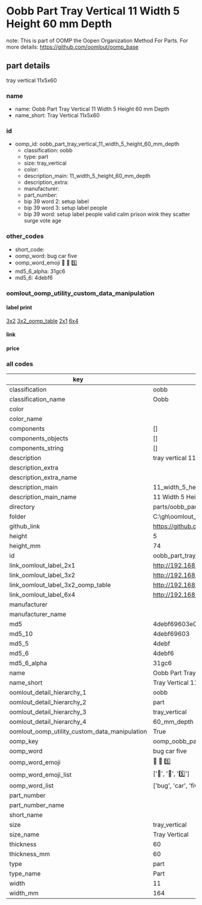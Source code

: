 # Oobb Part Tray Vertical 11 Width 5 Height 60 mm Depth  

note: This is part of OOMP the Oopen Organization Method For Parts. For more details: https://github.com/oomlout/oomp_base

##  part details
  



tray vertical 11x5x60



### name
* name: Oobb Part Tray Vertical 11 Width 5 Height 60 mm Depth
* name_short: Tray Vertical 11x5x60 
### id
* oomp_id: oobb_part_tray_vertical_11_width_5_height_60_mm_depth
  * classification: oobb
  * type: part
  * size: tray_vertical
  * color: 
  * description_main: 11_width_5_height_60_mm_depth
  * description_extra: 
  * manufacturer: 
  * part_number: 
  * bip 39 word 2: setup label
  * bip 39 word 3: setup label people
  * bip 39 word: setup label people valid calm prison wink they scatter surge vote age

### other_codes
* short_code: 
* oomp_word: bug car five
* oomp_word_emoji :bug: :car: :five:
* md5_6_alpha: 31gc6
* md5_6: 4debf6






### oomlout_oomp_utility_custom_data_manipulation
#### label print
[3x2](http://192.168.1.245:1112/?label=oomp%2031gc6)
[3x2_oomp_table](http://192.168.1.108:1112/?label=oomp%2031gc6)
[2x1](http://192.168.1.242:1112/?label=oomp%2031gc6)
[6x4](http://192.168.1.55:1112/?label=oomp%2031gc6)    

#### link

                              

#### price







### all codes 
| key | value |  
| --- | --- |  
| classification | oobb |  
| classification_name | Oobb |  
| color |  |  
| color_name |  |  
| components | [] |  
| components_objects | [] |  
| components_string | [] |  
| description | tray vertical 11x5x60 |  
| description_extra |  |  
| description_extra_name |  |  
| description_main | 11_width_5_height_60_mm_depth |  
| description_main_name | 11 Width 5 Height 60 mm Depth |  
| directory | parts/oobb_part_tray_vertical_11_width_5_height_60_mm_depth |  
| folder | C:\gh\oomlout_oobb_version_4_generated_parts\parts\oobb_part_tray_vertical_11_width_5_height_60_mm_depth |  
| github_link | https://github.com/oomlout/oomlout_oomp_part_src/tree/main/parts/oobb_part_tray_vertical_11_width_5_height_60_mm_depth |  
| height | 5 |  
| height_mm | 74 |  
| id | oobb_part_tray_vertical_11_width_5_height_60_mm_depth |  
| link_oomlout_label_2x1 | http://192.168.1.242:1112/?label=oomp%2031gc6 |  
| link_oomlout_label_3x2 | http://192.168.1.245:1112/?label=oomp%2031gc6 |  
| link_oomlout_label_3x2_oomp_table | http://192.168.1.108:1112/?label=oomp%2031gc6 |  
| link_oomlout_label_6x4 | http://192.168.1.55:1112/?label=oomp%2031gc6 |  
| manufacturer |  |  
| manufacturer_name |  |  
| md5 | 4debf69603e09f7aac104f0d459f0e24 |  
| md5_10 | 4debf69603 |  
| md5_5 | 4debf |  
| md5_6 | 4debf6 |  
| md5_6_alpha | 31gc6 |  
| name | Oobb Part Tray Vertical 11 Width 5 Height 60 mm Depth |  
| name_short | Tray Vertical 11x5x60  |  
| oomlout_detail_hierarchy_1 | oobb |  
| oomlout_detail_hierarchy_2 | part |  
| oomlout_detail_hierarchy_3 | tray_vertical |  
| oomlout_detail_hierarchy_4 | 60_mm_depth |  
| oomlout_oomp_utility_custom_data_manipulation | True |  
| oomp_key | oomp_oobb_part_tray_vertical_11_width_5_height_60_mm_depth |  
| oomp_word | bug car five |  
| oomp_word_emoji | :bug: :car: :five: |  
| oomp_word_emoji_list | [':bug:', ':car:', ':five:'] |  
| oomp_word_list | ['bug', 'car', 'five'] |  
| part_number |  |  
| part_number_name |  |  
| short_name |  |  
| size | tray_vertical |  
| size_name | Tray Vertical |  
| thickness | 60 |  
| thickness_mm | 60 |  
| type | part |  
| type_name | Part |  
| width | 11 |  
| width_mm | 164 |  
